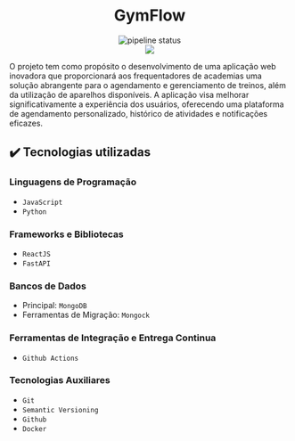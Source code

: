 # <h1 align="center"> GymFlow </h1>

<div align="center">
  
![pipeline status](https://github.com/TH-Miranda/GymFlow/actions/workflows/node.yaml/badge.svg)  
![](http://img.shields.io/static/v1?label=STATUS&message=EM%20DESENVOLVIMENTO&color=GREEN&style=for-the-badge)

</div>

O projeto tem como propósito o desenvolvimento de uma aplicação web inovadora que proporcionará aos frequentadores de academias uma solução abrangente para o agendamento e gerenciamento de treinos, além da utilização de aparelhos disponíveis. A aplicação visa melhorar significativamente a experiência dos usuários, oferecendo uma plataforma de agendamento personalizado, histórico de atividades e notificações eficazes.

## ✔️ Tecnologias utilizadas

### Linguagens de Programação

- ``JavaScript``
- ``Python``

### Frameworks e Bibliotecas

- ``ReactJS``
- ``FastAPI``

### Bancos de Dados

- Principal: ``MongoDB``
- Ferramentas de Migração: ``Mongock``

### Ferramentas de Integração e Entrega Continua

- ``Github Actions``

### Tecnologias Auxiliares

- ``Git``
- ``Semantic Versioning``
- ``Github``
- ``Docker``
